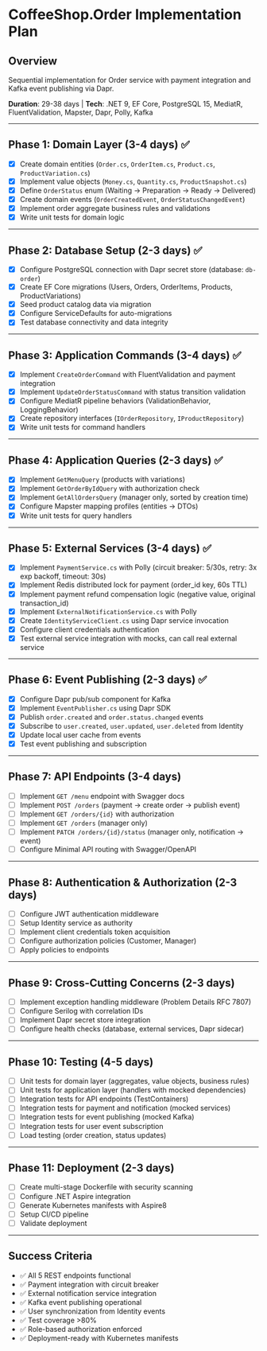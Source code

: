 # CoffeeShop.Order Implementation Plan

## Overview

Sequential implementation for Order service with payment integration and Kafka event publishing via Dapr.

**Duration**: 29-38 days | **Tech**: .NET 9, EF Core, PostgreSQL 15, MediatR, FluentValidation, Mapster, Dapr, Polly, Kafka

---

## Phase 1: Domain Layer (3-4 days) ✅

- [x] Create domain entities (`Order.cs`, `OrderItem.cs`, `Product.cs`, `ProductVariation.cs`)
- [x] Implement value objects (`Money.cs`, `Quantity.cs`, `ProductSnapshot.cs`)
- [x] Define `OrderStatus` enum (Waiting → Preparation → Ready → Delivered)
- [x] Create domain events (`OrderCreatedEvent`, `OrderStatusChangedEvent`)
- [x] Implement order aggregate business rules and validations
- [x] Write unit tests for domain logic

---

## Phase 2: Database Setup (2-3 days) ✅

- [x] Configure PostgreSQL connection with Dapr secret store (database: `db-order`)
- [x] Create EF Core migrations (Users, Orders, OrderItems, Products, ProductVariations)
- [x] Seed product catalog data via migration
- [x] Configure ServiceDefaults for auto-migrations
- [x] Test database connectivity and data integrity

---

## Phase 3: Application Commands (3-4 days) ✅

- [x] Implement `CreateOrderCommand` with FluentValidation and payment integration
- [x] Implement `UpdateOrderStatusCommand` with status transition validation
- [x] Configure MediatR pipeline behaviors (ValidationBehavior, LoggingBehavior)
- [x] Create repository interfaces (`IOrderRepository`, `IProductRepository`)
- [x] Write unit tests for command handlers

---

## Phase 4: Application Queries (2-3 days) ✅

- [x] Implement `GetMenuQuery` (products with variations)
- [x] Implement `GetOrderByIdQuery` with authorization check
- [x] Implement `GetAllOrdersQuery` (manager only, sorted by creation time)
- [x] Configure Mapster mapping profiles (entities → DTOs)
- [x] Write unit tests for query handlers

---

## Phase 5: External Services (3-4 days) ✅

- [x] Implement `PaymentService.cs` with Polly (circuit breaker: 5/30s, retry: 3x exp backoff, timeout: 30s)
- [x] Implement Redis distributed lock for payment (order_id key, 60s TTL)
- [x] Implement payment refund compensation logic (negative value, original transaction_id)
- [x] Implement `ExternalNotificationService.cs` with Polly
- [x] Create `IdentityServiceClient.cs` using Dapr service invocation
- [x] Configure client credentials authentication
- [x] Test external service integration with mocks, can call real external service

---

## Phase 6: Event Publishing (2-3 days) ✅

- [x] Configure Dapr pub/sub component for Kafka
- [x] Implement `EventPublisher.cs` using Dapr SDK
- [x] Publish `order.created` and `order.status.changed` events
- [x] Subscribe to `user.created`, `user.updated`, `user.deleted` from Identity
- [x] Update local user cache from events
- [x] Test event publishing and subscription

---

## Phase 7: API Endpoints (3-4 days)

- [ ] Implement `GET /menu` endpoint with Swagger docs
- [ ] Implement `POST /orders` (payment → create order → publish event)
- [ ] Implement `GET /orders/{id}` with authorization
- [ ] Implement `GET /orders` (manager only)
- [ ] Implement `PATCH /orders/{id}/status` (manager only, notification → event)
- [ ] Configure Minimal API routing with Swagger/OpenAPI

---

## Phase 8: Authentication & Authorization (2-3 days)

- [ ] Configure JWT authentication middleware
- [ ] Setup Identity service as authority
- [ ] Implement client credentials token acquisition
- [ ] Configure authorization policies (Customer, Manager)
- [ ] Apply policies to endpoints

---

## Phase 9: Cross-Cutting Concerns (2-3 days)

- [ ] Implement exception handling middleware (Problem Details RFC 7807)
- [ ] Configure Serilog with correlation IDs
- [ ] Implement Dapr secret store integration
- [ ] Configure health checks (database, external services, Dapr sidecar)

---

## Phase 10: Testing (4-5 days)

- [ ] Unit tests for domain layer (aggregates, value objects, business rules)
- [ ] Unit tests for application layer (handlers with mocked dependencies)
- [ ] Integration tests for API endpoints (TestContainers)
- [ ] Integration tests for payment and notification (mocked services)
- [ ] Integration tests for event publishing (mocked Kafka)
- [ ] Integration tests for user event subscription
- [ ] Load testing (order creation, status updates)

---

## Phase 11: Deployment (2-3 days)

- [ ] Create multi-stage Dockerfile with security scanning
- [ ] Configure .NET Aspire integration
- [ ] Generate Kubernetes manifests with Aspire8
- [ ] Setup CI/CD pipeline
- [ ] Validate deployment

---

## Success Criteria

- ✅ All 5 REST endpoints functional
- ✅ Payment integration with circuit breaker
- ✅ External notification service integration
- ✅ Kafka event publishing operational
- ✅ User synchronization from Identity events
- ✅ Test coverage >80%
- ✅ Role-based authorization enforced
- ✅ Deployment-ready with Kubernetes manifests
